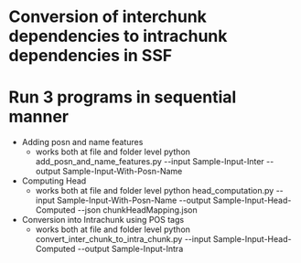 # Conversion of interchunk dependencies to intrachunk dependencies in SSF
# Run 3 programs in sequential manner
- Adding posn and name features
  * works both at file and folder level  python add_posn_and_name_features.py --input Sample-Input-Inter --output Sample-Input-With-Posn-Name
- Computing Head
  * works both at file and folder level  python head_computation.py --input Sample-Input-With-Posn-Name --output Sample-Input-Head-Computed --json chunkHeadMapping.json
- Conversion into Intrachunk using POS tags
  * works both at file and folder level  python convert_inter_chunk_to_intra_chunk.py --input Sample-Input-Head-Computed --output Sample-Input-Intra
